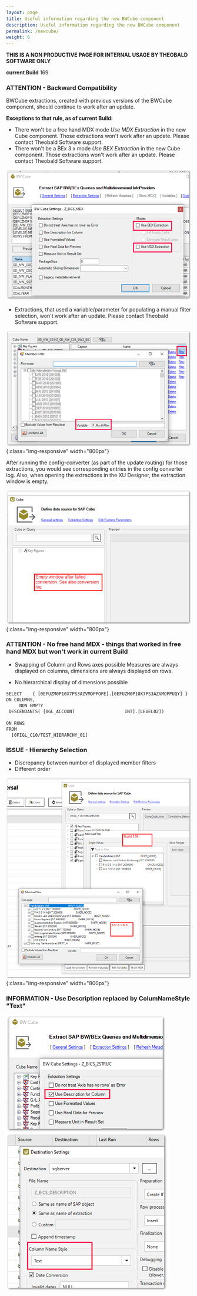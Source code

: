 ```yaml
---
layout: page
title: Useful information regarding the new BWCube component
description: Useful information regarding the new BWCube component
permalink: /newcube/
weight: 6
---
```


**THIS IS A NON PRODUCTIVE PAGE FOR INTERNAL USAGE BY THEOBALD SOFTWARE ONLY**

**current Build**
169

### ATTENTION - Backward Compatibility
BWCube extractions, created with previous versions of the BWCube component, should continue to work after an update.


**Exceptions to that rule, as of current Build:**
- There won't be a free hand MDX mode *Use MDX Extraction* in the new Cube component. Those extractions won't work after an update. Please contact Theobald Software support.
- There won't be a BEx 3.x mode *Use BEX Extraction* in the new Cube component. Those extractions won't work after an update. Please contact Theobald Software support.

![Bex3.x/MDX mode not supported](/img/contents/NewBWCube_UnsupportedModes.png)
- Extractions, that used a variable/parameter for populating a manual filter selection, won't work after an update. Please contact Theobald Software support.

![manual Filter not supported](/img/contents/NewBWCube_manualFilter.png){:class="img-responsive" width="800px"}

After running the config-converter (as part of the update routing) for those extractions, you would see corresponding entries in the config converter log.
Also, when opening the extractions in the XU Designer, the extraction window is empty.

![manual Filter not supported](/img/contents/NewBWCube_FailedConversion.png){:class="img-responsive" width="800px"}


### ATTENTION - No free hand MDX - things that worked in free hand MDX but won't work in current Build 
- Swapping of Column and Rows axes possible
Measures are always displayed on columns, dimensions are always displayed on rows.

- No hierarchical display of dimensions possible

```
SELECT    { [0EFUZM0P10X7PS3AZVMOPPOFE].[0EFUZM0P10X7PS3AZVMOPPUQY] }
ON COLUMNS,
     NON EMPTY
 DESCENDANTS( [0GL_ACCOUNT                   INT].[LEVEL02])

ON ROWS
FROM
  [0FIGL_C10/TEST_HIERARCHY_01]
  ```


### ISSUE - Hierarchy Selection

- Discrepancy between number of displayed member filters
- Different order

![incomplete Hierarchy Filter](/img/contents/NewBWCube_HierarchyFilter.png){:class="img-responsive" width="800px"}





### INFORMATION - Use Description replaced by ColumNameStyle "Text"

![Use Description](/img/contents/NewBWCube_UseDescription.png)
![Use Description](/img/contents/NewBWCube_ColumNameStyle_Text.png)



